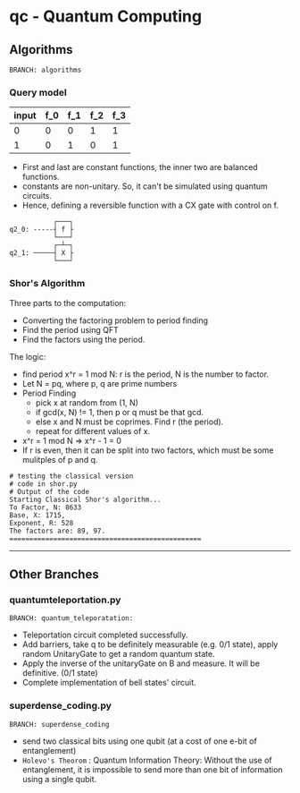 # qc - Quantum Computing

## Algorithms

`BRANCH: algorithms`

### Query model

| input | f_0 | f_1 | f_2 | f_3 |
|-------|-----|-----|-----|-----|
|   0   |  0  |  0  |  1  |  1  |
|   1   |  0  |  1  |  0  |  1  |

- First and last are constant functions, the inner two are balanced functions.
- constants are non-unitary. So, it can't be simulated using quantum circuits.
- Hence, defining a reversible function with a CX gate with control on f.

```
           ┌───┐
q2_0: -----┤ f ├
           └───┘
           ┌─┴─┐
q2_1: ─────┤ X ├
           └───┘
```

### Shor's Algorithm

Three parts to the computation:
- Converting the factoring problem to period finding
- Find the period using QFT
- Find the factors using the period.

The logic:

- find period x^r = 1 mod N: r is the period, N is the number to factor.
- Let N = pq, where p, q are prime numbers
- Period Finding
    - pick x at random from (1, N)
    - if gcd(x, N) != 1, then p or q must be that gcd.
    - else x and N must be coprimes. Find r (the period).
    - repeat for different values of x.
- x^r = 1 mod N => x^r - 1 = 0
- If r is even, then it can be split into two factors, which must be some mulitples of p and q.

```
# testing the classical version
# code in shor.py
# Output of the code
Starting Classical Shor's algorithm...
To Factor, N: 8633
Base, X: 1715,
Exponent, R: 528
The factors are: 89, 97.
================================================
```

---

## Other Branches

### quantumteleportation.py

`BRANCH: quantum_teleporatation:`

- Teleportation circuit completed successfully.
- Add barriers, take q to be definitely measurable (e.g. 0/1 state), apply random UnitaryGate to get a random quantum state.
- Apply the inverse of the unitaryGate on B and measure. It will be definitive. (0/1 state)
- Complete implementation of bell states' circuit.

### superdense_coding.py

`BRANCH: superdense_coding`

- send two classical bits using one qubit (at a cost of one e-bit of entanglement)
- `Holevo's Theorom` : Quantum Information Theory: Without the use of entanglement, it is impossible to send more than one bit of information using a single qubit.
